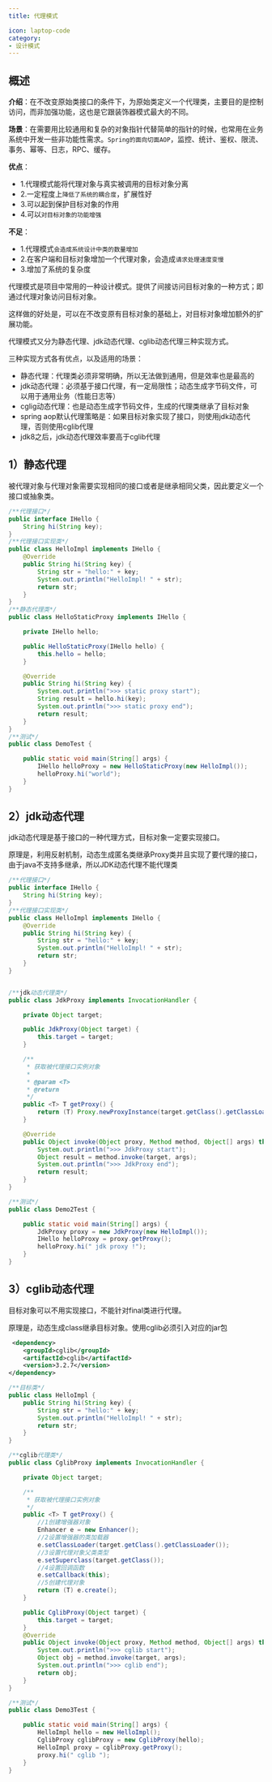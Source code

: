 ```yaml
---
title: 代理模式

icon: laptop-code
category:
- 设计模式
---
```


## 概述

**介绍**：在不改变原始类接口的条件下，为原始类定义一个代理类，主要目的是控制访问，而非加强功能，这也是它跟装饰器模式最大的不同。

**场景**：在需要用比较通用和复杂的对象指针代替简单的指针的时候，也常用在业务系统中开发一些非功能性需求。`Spring的面向切面AOP`，监控、统计、鉴权、限流、事务、幂等、日志，RPC、缓存。

**优点**：
* 1.代理模式能将代理对象与真实被调用的目标对象分离
* 2.一定程度上`降低了系统的耦合度`，扩展性好
* 3.可以起到保护目标对象的作用
* 4.可以`对目标对象的功能增强`

**不足**：
* 1.代理模式`会造成系统设计中类的数量增加`
* 2.在客户端和目标对象增加一个代理对象，会造成`请求处理速度变慢`
* 3.增加了系统的复杂度


代理模式是项目中常用的一种设计模式。提供了间接访问目标对象的一种方式；即通过代理对象访问目标对象。

这样做的好处是，可以在不改变原有目标对象的基础上，对目标对象增加额外的扩展功能。

代理模式又分为静态代理、jdk动态代理、cglib动态代理三种实现方式。

三种实现方式各有优点，以及适用的场景：

* 静态代理：代理类必须非常明确，所以无法做到通用，但是效率也是最高的
* jdk动态代理：必须基于接口代理，有一定局限性；动态生成字节码文件，可以用于通用业务（性能日志等）
* cglig动态代理：也是动态生成字节码文件，生成的代理类继承了目标对象
* spring aop默认代理策略是：如果目标对象实现了接口，则使用jdk动态代理，否则使用cglib代理
* jdk8之后，jdk动态代理效率要高于cglib代理

## 1）静态代理

被代理对象与代理对象需要实现相同的接口或者是继承相同父类，因此要定义一个接口或抽象类。

```java
/**代理接口*/
public interface IHello {
    String hi(String key);
}
/**代理接口实现类*/
public class HelloImpl implements IHello {
    @Override
    public String hi(String key) {
        String str = "hello:" + key;
        System.out.println("HelloImpl! " + str);
        return str;
    }
}
/**静态代理类*/
public class HelloStaticProxy implements IHello {

    private IHello hello;

    public HelloStaticProxy(IHello hello) {
        this.hello = hello;
    }

    @Override
    public String hi(String key) {
        System.out.println(">>> static proxy start");
        String result = hello.hi(key);
        System.out.println(">>> static proxy end");
        return result;
    }
}
/**测试*/
public class DemoTest {

    public static void main(String[] args) {
        IHello helloProxy = new HelloStaticProxy(new HelloImpl());
        helloProxy.hi("world");
    }
}

```

## 2）jdk动态代理

jdk动态代理是基于接口的一种代理方式，目标对象一定要实现接口。

原理是，利用反射机制，动态生成匿名类继承Proxy类并且实现了要代理的接口，由于java不支持多继承，所以JDK动态代理不能代理类

```java
/**代理接口*/
public interface IHello {
    String hi(String key);
}
/**代理接口实现类*/
public class HelloImpl implements IHello {
    @Override
    public String hi(String key) {
        String str = "hello:" + key;
        System.out.println("HelloImpl! " + str);
        return str;
    }
}


/**jdk动态代理类*/
public class JdkProxy implements InvocationHandler {

    private Object target;

    public JdkProxy(Object target) {
        this.target = target;
    }

    /**
     * 获取被代理接口实例对象
     *
     * @param <T>
     * @return
     */
    public <T> T getProxy() {
        return (T) Proxy.newProxyInstance(target.getClass().getClassLoader(), target.getClass().getInterfaces(), this);
    }

    @Override
    public Object invoke(Object proxy, Method method, Object[] args) throws Throwable {
        System.out.println(">>> JdkProxy start");
        Object result = method.invoke(target, args);
        System.out.println(">>> JdkProxy end");
        return result;
    }
}

/**测试*/
public class Demo2Test {

    public static void main(String[] args) {
        JdkProxy proxy = new JdkProxy(new HelloImpl());
        IHello helloProxy = proxy.getProxy();
        helloProxy.hi(" jdk proxy !");
    }
}

```

## 3）cglib动态代理

目标对象可以不用实现接口，不能针对final类进行代理。

原理是，动态生成class继承目标对象。使用cglib必须引入对应的jar包

```xml
 <dependency>
    <groupId>cglib</groupId>
    <artifactId>cglib</artifactId>
    <version>3.2.7</version>
</dependency>

```

```java
/**目标类*/
public class HelloImpl {
    public String hi(String key) {
        String str = "hello:" + key;
        System.out.println("HelloImpl! " + str);
        return str;
    }
}

/**cglib代理类*/
public class CglibProxy implements InvocationHandler {

    private Object target;

    /**
     * 获取被代理接口实例对象
     */
    public <T> T getProxy() {
        //1创建增强器对象
        Enhancer e = new Enhancer();
        //2设置增强器的类加载器
        e.setClassLoader(target.getClass().getClassLoader());
        //3设置代理对象父类类型
        e.setSuperclass(target.getClass());
        //4设置回调函数
        e.setCallback(this);
        //5创建代理对象
        return (T) e.create();
    }

    public CglibProxy(Object target) {
        this.target = target;
    }
    @Override
    public Object invoke(Object proxy, Method method, Object[] args) throws Throwable {
        System.out.println(">>> cglib start");
        Object obj = method.invoke(target, args);
        System.out.println(">>> cglib end");
        return obj;
    }
}

/**测试*/
public class Demo3Test {

    public static void main(String[] args) {
        HelloImpl hello = new HelloImpl();
        CglibProxy cglibProxy = new CglibProxy(hello);
        HelloImpl proxy = cglibProxy.getProxy();
        proxy.hi(" cglib ");
    }
}



```
